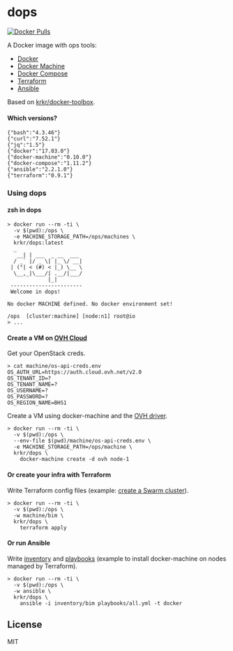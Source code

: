 # dops

[![Docker Pulls](https://img.shields.io/docker/pulls/krkr/dops.svg)](https://hub.docker.com/r/krkr/dops/)

A Docker image with ops tools:
  - [Docker](https://docs.docker.com)
  - [Docker Machine](https://docs.docker.com/machine/)
  - [Docker Compose](https://docs.docker.com/compose/)
  - [Terraform](https://terraform.io/docs/)
  - [Ansible](https://docs.ansible.com/ansible/)

Based on [krkr/docker-toolbox](https://github.com/thbkrkr/docker-toolbox).

#### Which versions?

```
{"bash":"4.3.46"}
{"curl":"7.52.1"}
{"jq":"1.5"}
{"docker":"17.03.0"}
{"docker-machine":"0.10.0"}
{"docker-compose":"1.11.2"}
{"ansible":"2.2.1.0"}
{"terraform":"0.9.1"}
```

### Using dops

#### zsh in dops

```
> docker run --rm -ti \
  -v $(pwd):/ops \
  -e MACHINE_STORAGE_PATH=/ops/machines \
  krkr/dops:latest
  _
   __| | ___  _ __  ___
  / _` |/ _ \| |_ \/ __|
 | (°| < (#) < |_) \__ \
  \__,_|\___/| .__/|___/
             |_|
 -----------------------
 Welcome in dops!

No docker MACHINE defined. No docker environment set!

/ops  [cluster:machine] [node:n1] root@io
> ...
```

#### Create a VM on [OVH Cloud](https://www.ovh.com/fr/vps/vps-ssd.xml)

Get your OpenStack creds.

    > cat machine/os-api-creds.env
    OS_AUTH_URL=https://auth.cloud.ovh.net/v2.0
    OS_TENANT_ID=?
    OS_TENANT_NAME=?
    OS_USERNAME=?
    OS_PASSWORD=?
    OS_REGION_NAME=BHS1

Create a VM using docker-machine and the [OVH driver](https://github.com/yadutaf/docker-machine-driver-ovh).

    > docker run --rm -ti \
      -v $(pwd):/ops \
      --env-file $(pwd)/machine/os-api-creds.env \
      -e MACHINE_STORAGE_PATH=/ops/machine \
      krkr/dops \
        docker-machine create -d ovh node-1

#### Or create your infra with Terraform

Write Terraform config files (example: [create a Swarm cluster](https://github.com/thbkrkr/swarm-up/blob/master/machines/bim/swarm.tf)).

    > docker run --rm -ti \
      -v $(pwd):/ops \
      -w machine/bim \
      krkr/dops \
        terraform apply

#### Or run Ansible

Write [inventory](https://github.com/thbkrkr/swarm-up/blob/master/ansible/inventory/bim/machines.sh) and [playbooks](https://github.com/thbkrkr/swarm-up/blob/master/ansible%2Fplaybooks%2Fswarm.yml) (example to install docker-machine on nodes managed by Terraform).

    > docker run --rm -ti \
      -v $(pwd):/ops \
      -w ansible \
      krkr/dops \
        ansible -i inventory/bim playbooks/all.yml -t docker

## License

MIT
